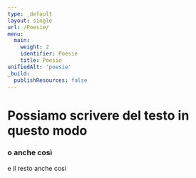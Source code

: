 ```yaml
---
type: _default
layout: single
url: /Poesie/
menu:
  main:
    weight: 2
    identifier: Poesie
    title: Poesie
unifiedAlt: 'poesie'
_build:
  publishResources: false
---
```

# Possiamo scrivere del testo in questo modo
### o anche così
e il resto anche così